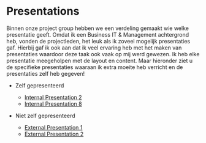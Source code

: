 # Presentations

Binnen onze project group hebben we een verdeling gemaakt wie welke presentatie geeft. Omdat ik een Business IT & Management achtergrond heb, vonden de projectleden, het leuk als ik zoveel mogelijk presentaties gaf. Hierbij gaf ik ook aan dat ik veel ervaring heb met het maken van presentaties waardoor deze taak ook vaak op mij werd gewezen. Ik heb elke presentatie meegeholpen met de layout en content. Maar hieronder ziet u de specifieke presentaties waaraan ik extra moeite heb verricht en de presentaties zelf heb gegeven!

- Zelf gepresenteerd
  - [Internal Presentation 2](/Evidence/Presentations/Internal%20Presentations%20%232.pdf)
  - [Internal Presentation 8](/Evidence/Presentations/Internal%20Presentation%20%238_Matt.pdf)
  
- Niet zelf gepresenteerd
  - [External Presentation 1](/Evidence/Presentations/External_presentation_1_MAKING.pdf)
  - [External Presentation 2](Research%20Project/External_presentation_2_MAKING.pdf)
